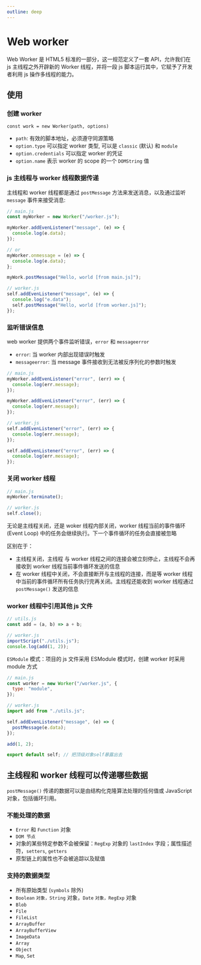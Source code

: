 ```yaml
---
outline: deep
---
```


# Web worker

Web Worker 是 HTML5 标准的一部分，这一规范定义了一套 API，允许我们在 js 主线程之外开辟新的 Worker 线程，并将一段 js 脚本运行其中，它赋予了开发者利用 js 操作多线程的能力。

## 使用

### 创建 worker

`const work = new Worker(path, options)`

- `path`: 有效的脚本地址，必须遵守同源策略
- `option.type` 可以指定 worker 类型, 可以是 `classic` (默认) 和 `module`
- `option.credentials` 可以指定 worker 的凭证
- `option.name` 表示 worker 的 scope 的一个 `DOMString` 值

### js 主线程与 worker 线程数据传递

主线程和 worker 线程都是通过 `postMessage` 方法来发送消息，以及通过监听 `message` 事件来接受消息:

```javascript
// main.js
const myWorker = new Worker("/worker.js");

myWorker.addEvenListener("message", (e) => {
  console.log(e.data);
});

// or
myWorker.onmessage = (e) => {
  console.log(e.data);
};

myWork.postMessage("Hello, world [from main.js]");

// worker.js
self.addEvenListener("message", (e) => {
  console.log("e.data");
  self.postMessage("Hello, world [from worker.js]");
});
```

### 监听错误信息

web worker 提供两个事件监听错误，`error` 和 `messageerror`

- `error`: 当 worker 内部出现错误时触发
- `messageerror`: 当 message 事件接收到无法被反序列化的参数时触发

```javascript
// main.js
myWorker.addEvenListener("error", (err) => {
  console.log(err.message);
});

myWorker.addEvenListener("error", (err) => {
  console.log(err.message);
});

// worker.js
self.addEvenListener("error", (err) => {
  console.log(err.message);
});

self.addEvenListener("error", (err) => {
  console.log(err.message);
});
```

### 关闭 worker 线程

```javascript
// main.js
myWorker.terminate();

// worker.js
self.close();
```

无论是主线程关闭，还是 woker 线程内部关闭，worker 线程当前的事件循环 (Event Loop) 中的任务会继续执行。下一个事件循环的任务会直接被忽略

区别在于：

- 主线程关闭，主线程 与 worker 线程之间的连接会被立刻停止，主线程不会再接收到 worker 线程当前事件循环发送的信息
- 在 worker 线程中关闭，不会直接断开与主线程的连接，而是等 worker 线程中当前的事件循环所有任务执行完再关闭。主线程还能收到 worker 线程通过 `postMessage()` 发送的信息

### worker 线程中引用其他 js 文件

```javascript
// utils.js
const add = (a, b) => a + b;

// worker.js
importScript("./utils.js");
console.log(add(1, 2));
```

`ESModule` 模式：项目的 js 文件采用 ESModule 模式时，创建 worker 时采用 module 方式

```javascript
// main.js
const worker = new Worker("/worker.js", {
  type: "module",
});

// worker.js
import add from "./utils.js";

self.addEvenListener("message", (e) => {
  postMessage(e.data);
});

add(1, 2);

export default self; // 把顶级对象self暴露出去
```

## 主线程和 worker 线程可以传递哪些数据

`postMessage()` 传递的数据可以是由结构化克隆算法处理的任何值或 JavaScript 对象，包括循环引用。

### 不能处理的数据

- `Error` 和 `Function` 对象
- `DOM 节点`
- 对象的某些特定参数不会被保留：`RegExp` 对象的 `lastIndex` 字段；属性描述符，`setters`, `getters`
- 原型链上的属性也不会被追踪以及赋值

### 支持的数据类型

- 所有原始类型 (`symbols` 除外)
- `Boolean` `对象，String` 对象，`Date` `对象，RegExp` 对象
- `Blob`
- `File`
- `FileList`
- `ArrayBuffer`
- `ArrayBufferView`
- `ImageData`
- `Array`
- `Object`
- `Map`, `Set`
